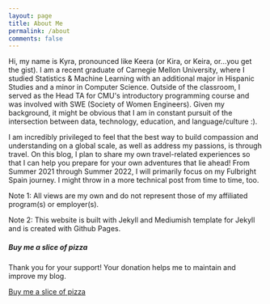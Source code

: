 ```yaml
---
layout: page
title: About Me
permalink: /about
comments: false
---
```


<div class="row justify-content-between">
<div class="col-md-8 pr-5">

<p>Hi, my name is Kyra, pronounced like Keera (or Kira, or Keira, or...you get the gist). I am a recent graduate of Carnegie Mellon University, where I studied Statistics & Machine Learning with an additional major in Hispanic Studies and a minor in Computer Science. Outside of the classroom, I served as the Head TA for CMU's introductory programming course and was involved with SWE (Society of Women Engineers). Given my background, it might be obvious that I am in constant pursuit of the intersection between data, technology, education, and language/culture :).</p>

<p>I am incredibly privileged to feel that the best way to build compassion and understanding on a global scale, as well as address my passions, is through travel. On this blog, I plan to share my own travel-related experiences so that I can help you prepare for your own adventures that lie ahead! From Summer 2021 through Summer 2022, I will primarily focus on my Fulbright Spain journey. I might throw in a more technical post from time to time, too.</p>

<p>Note 1: All views are my own and do not represent those of my affiliated program(s) or employer(s).</p>

<p>Note 2: This website is built with Jekyll and Mediumish template for Jekyll and is created with Github Pages.</p>

</div>

<div class="col-md-4">
<div class="sticky-top sticky-top-80">

<h5>Buy me a slice of pizza</h5>

<p>Thank you for your support! Your donation helps me to maintain and improve my blog.</p>

<a target="_blank" href="https://www.buymeacoffee.com/kyrab" class="btn btn-danger">Buy me a slice of pizza</a>
</div>